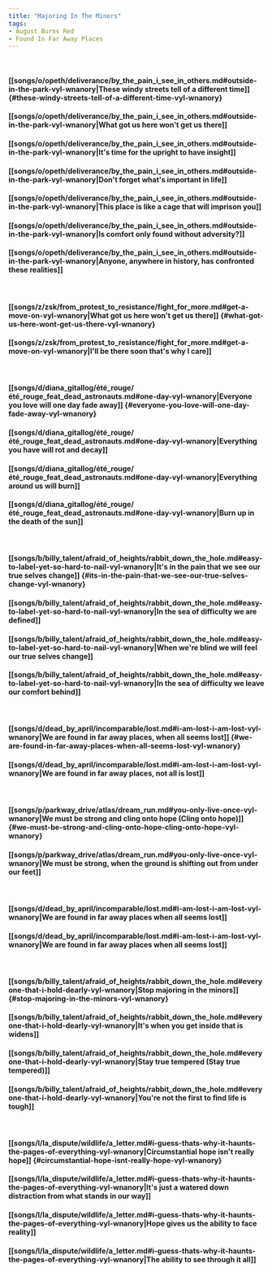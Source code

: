 ```yaml
---
title: "Majoring In The Minors"
tags:
- August Burns Red
- Found In Far Away Places
---
```

&nbsp;
#### [[songs/o/opeth/deliverance/by_the_pain_i_see_in_others.md#outside-in-the-park-vyl-wnanory|These windy streets tell of a different time]] {#these-windy-streets-tell-of-a-different-time-vyl-wnanory}
#### [[songs/o/opeth/deliverance/by_the_pain_i_see_in_others.md#outside-in-the-park-vyl-wnanory|What got us here won't get us there]]
#### [[songs/o/opeth/deliverance/by_the_pain_i_see_in_others.md#outside-in-the-park-vyl-wnanory|It's time for the upright to have insight]]
#### [[songs/o/opeth/deliverance/by_the_pain_i_see_in_others.md#outside-in-the-park-vyl-wnanory|Don't forget what's important in life]]
#### [[songs/o/opeth/deliverance/by_the_pain_i_see_in_others.md#outside-in-the-park-vyl-wnanory|This place is like a cage that will imprison you]]
#### [[songs/o/opeth/deliverance/by_the_pain_i_see_in_others.md#outside-in-the-park-vyl-wnanory|Is comfort only found without adversity?]]
#### [[songs/o/opeth/deliverance/by_the_pain_i_see_in_others.md#outside-in-the-park-vyl-wnanory|Anyone, anywhere in history, has confronted these realities]]
&nbsp;
#### [[songs/z/zsk/from_protest_to_resistance/fight_for_more.md#get-a-move-on-vyl-wnanory|What got us here won't get us there]] {#what-got-us-here-wont-get-us-there-vyl-wnanory}
#### [[songs/z/zsk/from_protest_to_resistance/fight_for_more.md#get-a-move-on-vyl-wnanory|I'll be there soon that's why I care]]
&nbsp;
#### [[songs/d/diana_gitallog/été_rouge/été_rouge_feat_dead_astronauts.md#one-day-vyl-wnanory|Everyone you love will one day fade away]] {#everyone-you-love-will-one-day-fade-away-vyl-wnanory}
#### [[songs/d/diana_gitallog/été_rouge/été_rouge_feat_dead_astronauts.md#one-day-vyl-wnanory|Everything you have will rot and decay]]
#### [[songs/d/diana_gitallog/été_rouge/été_rouge_feat_dead_astronauts.md#one-day-vyl-wnanory|Everything around us will burn]]
#### [[songs/d/diana_gitallog/été_rouge/été_rouge_feat_dead_astronauts.md#one-day-vyl-wnanory|Burn up in the death of the sun]]
&nbsp;
#### [[songs/b/billy_talent/afraid_of_heights/rabbit_down_the_hole.md#easy-to-label-yet-so-hard-to-nail-vyl-wnanory|It's in the pain that we see our true selves change]] {#its-in-the-pain-that-we-see-our-true-selves-change-vyl-wnanory}
#### [[songs/b/billy_talent/afraid_of_heights/rabbit_down_the_hole.md#easy-to-label-yet-so-hard-to-nail-vyl-wnanory|In the sea of difficulty we are defined]]
#### [[songs/b/billy_talent/afraid_of_heights/rabbit_down_the_hole.md#easy-to-label-yet-so-hard-to-nail-vyl-wnanory|When we're blind we will feel our true selves change]]
#### [[songs/b/billy_talent/afraid_of_heights/rabbit_down_the_hole.md#easy-to-label-yet-so-hard-to-nail-vyl-wnanory|In the sea of difficulty we leave our comfort behind]]
&nbsp;
#### [[songs/d/dead_by_april/incomparable/lost.md#i-am-lost-i-am-lost-vyl-wnanory|We are found in far away places, when all seems lost]] {#we-are-found-in-far-away-places-when-all-seems-lost-vyl-wnanory}
#### [[songs/d/dead_by_april/incomparable/lost.md#i-am-lost-i-am-lost-vyl-wnanory|We are found in far away places, not all is lost]]
&nbsp;
#### [[songs/p/parkway_drive/atlas/dream_run.md#you-only-live-once-vyl-wnanory|We must be strong and cling onto hope (Cling onto hope)]] {#we-must-be-strong-and-cling-onto-hope-cling-onto-hope-vyl-wnanory}
#### [[songs/p/parkway_drive/atlas/dream_run.md#you-only-live-once-vyl-wnanory|We must be strong, when the ground is shifting out from under our feet]]
&nbsp;
#### [[songs/d/dead_by_april/incomparable/lost.md#i-am-lost-i-am-lost-vyl-wnanory|We are found in far away places when all seems lost]]
#### [[songs/d/dead_by_april/incomparable/lost.md#i-am-lost-i-am-lost-vyl-wnanory|We are found in far away places when all seems lost]]
&nbsp;
#### [[songs/b/billy_talent/afraid_of_heights/rabbit_down_the_hole.md#everyone-that-i-hold-dearly-vyl-wnanory|Stop majoring in the minors]] {#stop-majoring-in-the-minors-vyl-wnanory}
#### [[songs/b/billy_talent/afraid_of_heights/rabbit_down_the_hole.md#everyone-that-i-hold-dearly-vyl-wnanory|It's when you get inside that is widens]]
#### [[songs/b/billy_talent/afraid_of_heights/rabbit_down_the_hole.md#everyone-that-i-hold-dearly-vyl-wnanory|Stay true tempered (Stay true tempered)]]
#### [[songs/b/billy_talent/afraid_of_heights/rabbit_down_the_hole.md#everyone-that-i-hold-dearly-vyl-wnanory|You're not the first to find life is tough]]
&nbsp;
#### [[songs/l/la_dispute/wildlife/a_letter.md#i-guess-thats-why-it-haunts-the-pages-of-everything-vyl-wnanory|Circumstantial hope isn't really hope]] {#circumstantial-hope-isnt-really-hope-vyl-wnanory}
#### [[songs/l/la_dispute/wildlife/a_letter.md#i-guess-thats-why-it-haunts-the-pages-of-everything-vyl-wnanory|It's just a watered down distraction from what stands in our way]]
#### [[songs/l/la_dispute/wildlife/a_letter.md#i-guess-thats-why-it-haunts-the-pages-of-everything-vyl-wnanory|Hope gives us the ability to face reality]]
#### [[songs/l/la_dispute/wildlife/a_letter.md#i-guess-thats-why-it-haunts-the-pages-of-everything-vyl-wnanory|The ability to see through it all]]
